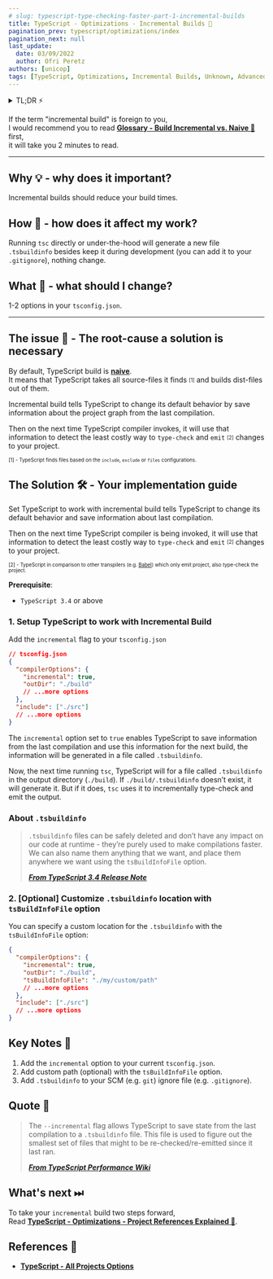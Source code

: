 ```yaml
---
# slug: typescript-type-checking-faster-part-1-incremental-builds
title: TypeScript - Optimizations - Incremental Builds 🧱
pagination_prev: typescript/optimizations/index
pagination_next: null
last_update:
  date: 03/09/2022
  author: Ofri Peretz
authors: [unicop]
tags: [TypeScript, Optimizations, Incremental Builds, Unknown, Advanced]
---
```


<details>
  <summary>TL;DR ⚡️</summary>
  <br/>
  1. Add to your <code>tsconifg.json</code> the <code>incremental</code> option
  <br/>
  2. [Optional] Add custom path with the <code>tsBuildInfoFile</code> option
  <br/>
  3. Add your new <code>.tsbuildinfo</code> to your <code>SCM</code> (e.g. Git) ignore file (e.g. <code>.gitignore</code>)
<br/>
</details>

If the term "incremental build" is foreign to you, <br/>
I would recommend you to read **[Glossary - Build Incremental vs. Naive 🧠](../glossary/incremental-vs-naive-build.md)** first, <br/>
it will take you 2 minutes to read.

<!-- truncate -->

---

## Why 💡 - why does it important?

Incremental builds should reduce your build times.

<!-- Incremental builds as a concept lets your compiler to be smarter to avoid re-build unnecessary parts, and improve its build times, improves the development feedback loop, and to have a good development experience,
which simply mean faster progression. -->

<!--truncate-->

## How 🤯 - how does it affect my work?

Running `tsc` directly or under-the-hood will generate a new file `.tsbuildinfo` besides keep it during development (you can add it to your `.gitignore`), nothing change.

<!-- call During development
Setup incremental builds will enable `TypeScript` to save information of the previous compilation and to calculate the least-costly way to build the next one.

It does it in a generated `.tsbuildinfo` file, which doesn't affects the dist-code, and is described in details below.

Rather than that nothing. -->

## What 🤔 - what should I change?

1-2 options in your `tsconfig.json`.

<!-- Set your TypeScript configurations with the `incremental` option, which tells TypeScript to build with incremental builds.

- zero costs, and no extra effort required, except reading this article 😉
- As I mentioned the changes won't affect or change how the runtime code works.

Now let's begin! -->

---

## The issue 🦚 - The root-cause a solution is necessary

By default, TypeScript build is **[naive](../glossary/incremental-vs-naive-build.md)**. <br/>
It means that TypeScript takes all source-files it finds <sub><sup>[1]</sup></sub> and builds dist-files out of them.

Incremental build tells TypeScript to change its default behavior by save information about the project graph from the last compilation.

Then on the next time TypeScript compiler invokes, it will use that information to detect the least costly way to `type-check` and `emit` <sub><sup>[2]</sup></sub> changes to your project.

<sub><sup>[1] - TypeScript finds files based on the <code>include</code>, <code>exclude</code> or <code>files</code> configurations.</sup></sub>
<br/>

## The Solution 🛠 - Your implementation guide

Set TypeScript to work with incremental build tells TypeScript to change its default behavior and save information about last compilation.

Then on the next time TypeScript compiler is being invoked, it will use that information to detect the least costly way to `type-check` and `emit` <sub><sup>[2]</sup></sub> changes to your project.

<sub><sup>[2] - TypeScript in comparison to other transpilers (e.g. <a href="https://babeljs.io/">Babel</a>) which only emit project, also type-check the project.</sup></sub>

**Prerequisite**:

- `TypeScript 3.4` or above

### 1. Setup TypeScript to work with Incremental Build

Add the `incremental` flag to your `tsconfig.json`

```json
// tsconfig.json
{
  "compilerOptions": {
    "incremental": true,
    "outDir": "./build"
    // ...more options
  },
  "include": ["./src"]
  // ...more options
}
```

The `incremental` option set to `true` enables TypeScript to save information from the last compilation and use this information for the next build, the information will be generated in a file called `.tsbuildinfo`.

Now, the next time running `tsc`, TypeScript will for a file called `.tsbuildinfo` in the output directory (`./build`). If `./build/.tsbuildinfo` doesn’t exist, it will generate it. But if it does, `tsc` uses it to incrementally type-check and emit the output.

### About `.tsbuildinfo`

> `.tsbuildinfo` files can be safely deleted and don’t have any impact on our code at runtime - they’re purely used to make compilations faster. We can also name them anything that we want, and place them anywhere we want using the `tsBuildInfoFile` option.
>
> <b><cite><a href="https://www.typescriptlang.org/docs/handbook/release-notes/typescript-3-4.html#faster-subsequent-builds-with-the---incremental-flag">From TypeScript 3.4 Release Note</a></cite></b>

### 2. [Optional] Customize `.tsbuildinfo` location with `tsBuildInfoFile` option

You can specify a custom location for the `.tsbuildinfo` with the `tsBuildInfoFile` option:

```json
{
  "compilerOptions": {
    "incremental": true,
    "outDir": "./build",
    "tsBuildInfoFile": "./my/custom/path"
    // ...more options
  },
  "include": ["./src"]
  // ...more options
}
```

## Key Notes 💎

1. Add the `incremental` option to your current `tsconfig.json`.
2. Add custom path (optional) with the `tsBuildInfoFile` option.
3. Add `.tsbuildinfo` to your SCM (e.g. `git`) ignore file (e.g. `.gitignore`).

## Quote 🦜

> The `--incremental` flag allows TypeScript to save state from the last compilation to a `.tsbuildinfo` file. This file is used to figure out the smallest set of files that might to be re-checked/re-emitted since it last ran.
>
> <b><cite><a href="https://github.com/microsoft/TypeScript/wiki/Performance#incremental-project-emit">From TypeScript Performance Wiki</a></cite></b>

## What's next ⏭

To take your `incremental` build two steps forward, <br/>
Read **[TypeScript - Optimizations - Project References Explained 🧬](./project-references-explained/index.md)**.

## References 🔗

- **[TypeScript - All Projects Options](https://www.typescriptlang.org/tsconfig#Projects_6255)**

<!-- links -->

[ts-perf-wiki-incremental-projects]: https://github.com/microsoft/TypeScript/wiki/Performance#incremental-project-emit
[ts-3.4-release-note-link]: https://www.typescriptlang.org/docs/handbook/release-notes/typescript-3-4.html
